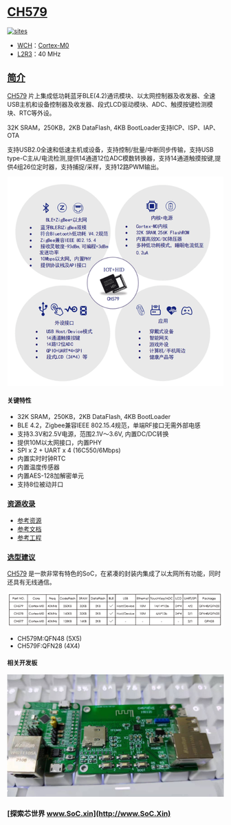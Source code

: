 ﻿# [CH579](https://github.com/SoCXin/CH579)

[![sites](http://182.61.61.133/link/resources/SoC.png)](http://www.SoC.Xin)

* [WCH](http://www.wch.cn/)：[Cortex-M0](https://github.com/SoCXin/Cortex)
* [L2R3](https://github.com/SoCXin/Level)：40 MHz

## [简介](https://github.com/SoCXin/CH579/wiki)

[CH579](https://github.com/SoCXin/CH579) 片上集成低功耗蓝牙BLE(4.2)通讯模块、以太网控制器及收发器、全速USB主机和设备控制器及收发器、段式LCD驱动模块、ADC、触摸按键检测模块、RTC等外设。

32K SRAM，250KB，2KB DataFlash, 4KB BootLoader支持ICP、ISP、IAP、OTA

支持USB2.0全速和低速主机或设备，支持控制/批量/中断同步传输，支持USB type-C主从/电流检测,提供14通道12位ADC模数转换器，支持14通道触摸按键,提供4组26位定时器，支持捕捉/采样，支持12路PWM输出。


[![sites](docs/CH579.png)](http://www.wch.cn/products/CH579.html)

#### 关键特性

* 32K SRAM，250KB，2KB DataFlash, 4KB BootLoader
* BLE 4.2，Zigbee兼容IEEE 802.15.4规范，单端RF接口无需外部电感
* 支持3.3V和2.5V电源，范围2.1V～3.6V, 内置DC/DC转换
* 提供10M以太网接口，内置PHY
* SPI x 2 + UART x 4 (16C550/6Mbps)
* 内置实时时钟RTC
* 内置温度传感器
* 内置AES-128加解密单元
* 支持8位被动并口

### [资源收录](https://github.com/SoCXin)

* [参考资源](src/)
* [参考文档](docs/)
* [参考工程](project/)

### [选型建议](https://github.com/SoCXin)

[CH579](https://github.com/SoCXin/CH579) 是一款非常有特色的SoC，在紧凑的封装内集成了以太网所有功能，同时还具有无线通信。



[![sites](docs/diff.png)](http://www.wch.cn/products/CH579.html)

* CH579M:QFN48 (5X5)
* CH579F:QFN28 (4X4)

#### 相关开发板

[![sites](docs/B.jpg)](https://item.taobao.com/item.htm?spm=a230r.1.14.18.a51ac05bwhVsnp&id=608342676773&ns=1&abbucket=19#detail)

### [探索芯世界 www.SoC.xin](http://www.SoC.Xin)

